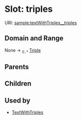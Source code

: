 
# Slot: triples




URI: [sample:textWithTriples__triples](http://w3id.org/ontogpt/environmental-sample/textWithTriples__triples)


## Domain and Range

None &#8594;  <sub>0..\*</sub> [Triple](Triple.md)

## Parents


## Children


## Used by

 * [TextWithTriples](TextWithTriples.md)
